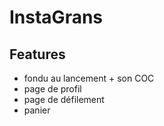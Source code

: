 # InstaGrans

## Features
- fondu au lancement + son COC
- page de profil
- page de défilement 
- panier 
